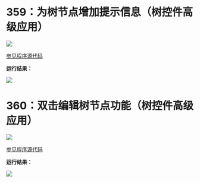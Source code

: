 # 359：为树节点增加提示信息（树控件高级应用）

<img src="http://image.renkaigis.com/keepcoding/2018030601.png">

<a href="https://github.com/renkaigis/KeepCoding/tree/master/2018/03/06" target="_blank">参见程序源代码</a>

**运行结果：**

<img src="http://image.renkaigis.com/keepcoding/2018030602.png">

# 360：双击编辑树节点功能（树控件高级应用）

<img src="http://image.renkaigis.com/keepcoding/2018030603.png">

<a href="https://github.com/renkaigis/KeepCoding/tree/master/2018/03/06" target="_blank">参见程序源代码</a>

**运行结果：**

<img src="http://image.renkaigis.com/keepcoding/2018030604.png">